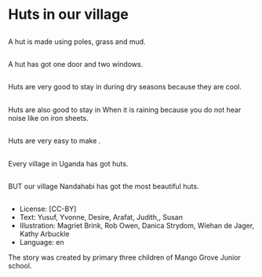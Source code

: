 # Huts in our village

##
A hut is made using poles, grass
and mud.

##
A hut has got one door and two
windows.

##
Huts are very good to stay in
during dry seasons because they
are cool.

##
Huts are also good to stay in When
it is raining because you do not
hear noise like on iron sheets.

##
Huts are very easy to make .

##
Every village in Uganda has got
huts.

##
BUT our village Nandahabi has got
the most beautiful huts.

##
* License: [CC-BY]
* Text: Yusuf, Yvonne, Desire, Arafat, Judith,, Susan
* Illustration: Magriet Brink, Rob Owen, Danica Strydom, Wiehan de Jager, Kathy Arbuckle
* Language: en

The story was created by primary three children of Mango Grove Junior school.
